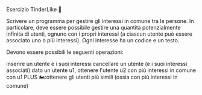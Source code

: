 Esercizio TinderLike 🛵

Scrivere un programma per gestire gli interessi in comune tra le persone. In particolare, deve essere possibile gestire una quantità potenzialmente infinita di utenti, ognuno con i propri interessi (a ciascun utente può essere associato uno o più interessi). Ogni interesse ha un codice e un testo.

Devono essere possibili le seguenti operazioni:

inserire un utente e i suoi interessi
cancellare un utente (e i suoi interessi associati)
dato un utente u1, ottenere l'utente u2 con più interessi in comune con u1
PLUS 🏍:ottenere gli utenti più simili (ossia con più interessi in comune)
